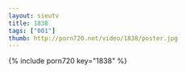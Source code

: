 ```yaml
--- 
layout: sieutv
title: 1838
tags: ["001"]
thumb: http://porn720.net/video/1838/poster.jpg
---
```

{% include porn720 key="1838" %} 
